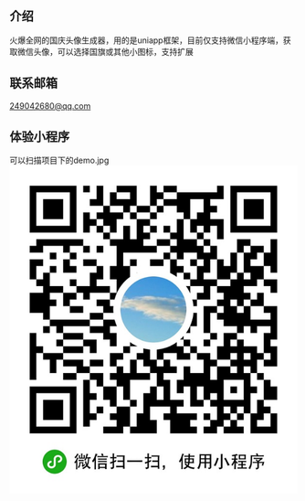 ## 介绍
火爆全网的国庆头像生成器，用的是uniapp框架，目前仅支持微信小程序端，获取微信头像，可以选择国旗或其他小图标，支持扩展

## 联系邮箱
249042680@qq.com

## 体验小程序
可以扫描项目下的demo.jpg
![demo](./demo.jpg)
